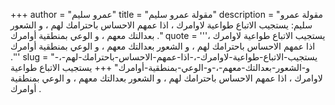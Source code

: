 +++
author = "عمرو سليم"
title = "مقولة عمرو سليم"
description = "مقولة عمرو سليم: يستجيب الاتباع طواعية لاوامرك ، اذا عمهم الاحساس باحترامك لهم ، و الشعور بعدالتك معهم ، و الوعي بمنطقية أوامرك ."
quote = '''يستجيب الاتباع طواعية لاوامرك ، اذا عمهم الاحساس باحترامك لهم ، و الشعور بعدالتك معهم ، و الوعي بمنطقية أوامرك .'''
slug = "يستجيب-الاتباع-طواعية-لاوامرك-،-اذا-عمهم-الاحساس-باحترامك-لهم-،-و-الشعور-بعدالتك-معهم-،-و-الوعي-بمنطقية-أوامرك"
+++
يستجيب الاتباع طواعية لاوامرك ، اذا عمهم الاحساس باحترامك لهم ، و الشعور بعدالتك معهم ، و الوعي بمنطقية أوامرك .
